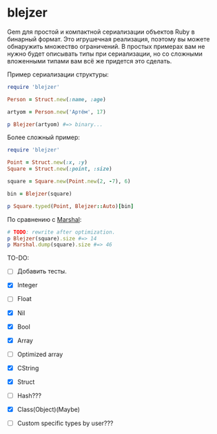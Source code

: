 # blejzer

Gem для простой и компактной сериализации объектов Ruby в бинарный формат. Это игрушечная реализация, поэтому вы можете обнаружить множество ограничений. В простых примерах вам не нужно будет описывать типы при сериализации, но со сложными вложенными типами вам всё же придется это сделать.

Пример сериализации структуры:
```ruby
require 'blejzer'

Person = Struct.new(:name, :age)

artyom = Person.new('Артём', 17)

p Blejzer(artyom) #=> binary...
```

Более сложный пример:
```ruby
require 'blejzer'

Point = Struct.new(:x, :y)
Square = Struct.new(:point, :size)

square = Square.new(Point.new(2, -7), 6)

bin = Blejzer(square)

p Square.typed(Point, Blejzer::Auto)[bin]
```
По сравнению с [Marshal](https://rubyapi.org/3.1/o/marshal):
```ruby
# TODO: rewrite after optimization.
p Blejzer(square).size #=> 14
p Marshal.dump(square).size #=> 46
```

TO-DO:
- [ ] Добавить тесты.

- [x] Integer
- [ ] Float
- [x] Nil 
- [x] Bool 
- [x] Array
- [ ] Optimized array
- [x] CString
- [x] Struct
- [ ] Hash???
- [x] Class(Object)(Maybe)
- [ ] Custom specific types by user???
